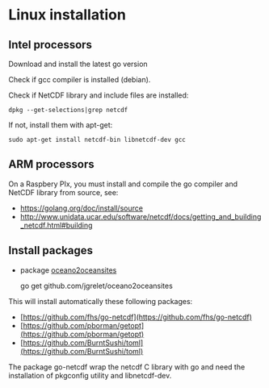 # Linux installation

## Intel processors

Download and install the latest go version

Check if gcc compiler is installed (debian).

Check if NetCDF library and include files are installed:

    dpkg --get-selections|grep netcdf

If not, install them with apt-get:

    sudo apt-get install netcdf-bin libnetcdf-dev gcc

## ARM processors

On a Raspbery PIx, you  must install and compile the go compiler and NetCDF library from source, see:

* <https://golang.org/doc/install/source>
* <http://www.unidata.ucar.edu/software/netcdf/docs/getting_and_building_netcdf.html#building>

## Install packages

* package [oceano2oceansites](https://github.com/jgrelet/oceano2oceansites)

     go get github.com/jgrelet/oceano2oceansites

This will install automatically these following packages:

* [https://github.com/fhs/go-netcdf](https://github.com/fhs/go-netcdf)
* [https://github.com/pborman/getopt](https://github.com/pborman/getopt)
* [https://github.com/BurntSushi/toml](https://github.com/BurntSushi/toml)

The package go-netcdf wrap the netcdf C library with go and need the installation
of pkgconfig utility and libnetcdf-dev.